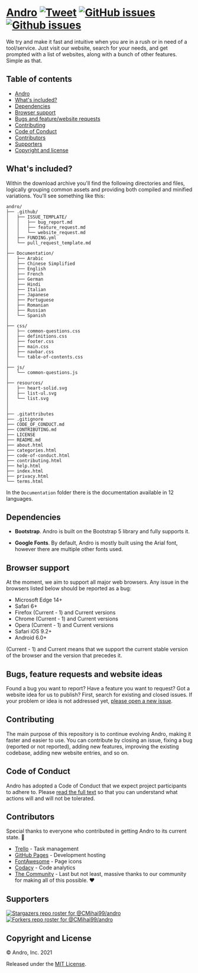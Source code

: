 # <a href="https://cmihai99.github.io/andro" target="_blank" id="andro">Andro</a> [![Tweet](https://img.shields.io/twitter/url/http/shields.io.svg?style=social)](https://twitter.com/intent/tweet?text=Find%20over%20100%20new%20and%20exciting%20websites%20at&url=http://cmihai99.github.io/andro&via=androteamfaq&hashtags=andro,webdevelopment,website,websitefinder,developers) [![GitHub issues](https://img.shields.io/github/issues/CMihai99/andro)](https://github.com/CMihai99/andro/issues) [![Github issues](https://img.shields.io/github/issues-closed/CMihai99/andro)](https://github.com/CMihai99/andro/issues?q=is%3Aissue+is%3Aclosed)

We try and make it fast and intuitive when you are in a rush or in need of a tool/service. Just visit our website, search for your needs, and get prompted with a list of websites, along with a bunch of other features. Simple as that.

## Table of contents

- [Andro](#andro)
- [What's included?](#whats-included)
- [Dependencies](#dependencies)
- [Browser support](#browser-support)
- [Bugs and feature/website requests](#bugs-and-requests)
- [Contributing](#contributing)
- [Code of Conduct](#code-of-conduct)
- [Contributors](#contributors)
- [Supporters](#supporters)
- [Copyright and license](#copyright-and-license)

<a id="whats-included"><h2>What's included?</h2></a>

Within the download archive you'll find the following directories and files, logically grouping common assets and providing both compiled and minified variations. You'll see something like this:

```
andro/
├── .github/
│   ├── ISSUE_TEMPLATE/
│   │   ├── bug_report.md
│   │   ├── feature_request.md
│   │   └── website_request.md
│   ├── FUNDING.yml
│   └── pull_request_template.md
│
├── Documentation/
│   ├── Arabic
│   ├── Chinese Simplified
│   ├── English
│   ├── French
│   ├── German
│   ├── Hindi
│   ├── Italian
│   ├── Japanese
│   ├── Portuguese
│   ├── Romanian
│   ├── Russian
│   └── Spanish
│
├── css/
│   ├── common-questions.css
│   ├── definitions.css
│   ├── footer.css
│   ├── main.css
│   ├── navbar.css
│   └── table-of-contents.css
│
├── js/
│   └── common-questions.js
│
├── resources/
│   ├── heart-solid.svg
│   ├── list-ul.svg
│   └── list.svg
│
│
├── .gitattributes
├── .gitignore
├── CODE_OF_CONDUCT.md
├── CONTRIBUTING.md
├── LICENSE
├── README.md
├── about.html
├── categories.html
├── code-of-conduct.html
├── contributing.html
├── help.html
├── index.html
├── privacy.html
└── terms.html
```

In the `Documentation` folder there is the documentation available in 12 languages.

<a id="dependencies"><h2>Dependencies</h2></a>

- **Bootstrap**. Andro is built on the Bootstrap 5 library and fully supports it.

- **Google Fonts**. By default, Andro is mostly built using the Arial font, however there are multiple other fonts used.

<a id="browser-support"><h2>Browser support</h2></a>

At the moment, we aim to support all major web browsers. Any issue in the browsers listed below should be reported as a bug:

- Microsoft Edge 14+
- Safari 6+
- Firefox (Current - 1) and Current versions
- Chrome (Current - 1) and Current versions
- Opera (Current - 1) and Current versions
- Safari iOS 9.2+
- Android 6.0+

(Current - 1) and Current means that we support the current stable version of the browser and the version that precedes it.

<a id="bugs-and-requests"><h2>Bugs, feature requests and website ideas</h2></a>

Found a bug you want to report? Have a feature you want to request? Got a website idea for us to publish? First, search for existing and closed issues. If your problem or idea is not addressed yet, [please open a new issue](https://github.com/CMihai99/andro/issues/new/choose).

<a id="contributing"><h2>Contributing</h2></a>

The main purpose of this repository is to continue evolving Andro, making it faster and easier to use. You can contribute by closing an issue, fixing a bug (reported or not reported), adding new features, improving the existing codebase, adding new website entries, and so on.

<a id="code-of-conduct"><h2>Code of Conduct</h2></a>

Andro has adopted a Code of Conduct that we expect project participants to adhere to. Please [read the full text](https://cmihai99.github.io/andro/code-of-conduct.html) so that you can understand what actions will and will not be tolerated.

<a id="contributors"><h2>Contributors</h2></a>

Special thanks to everyone who contributed in getting Andro to its current state. 👏

- [Trello](https://www.trello.com/) - Task management
- [GitHub Pages](https://pages.github.com/) - Development hosting
- [FontAwesome](https://www.fontawesome.com/) - Page icons
- [Codacy](https://www.codacy.com/) - Code analytics
- [The Community](#) - Last but not least, massive thanks to our community for making all of this possible. ♥

<a id="supporters"><h2>Supporters</h2></a>

[![Stargazers repo roster for @CMihai99/andro](https://reporoster.com/stars/CMihai99/andro)](https://github.com/CMihai99/andro/stargazers)
[![Forkers repo roster for @CMihai99/andro](https://reporoster.com/forks/CMihai99/andro)](https://github.com/CMihai99/andro/network/members)

<a id="copyright-and-license"><h2>Copyright and License</h2></a>

© Andro, Inc. 2021

Released under the [MIT License](LICENSE).
